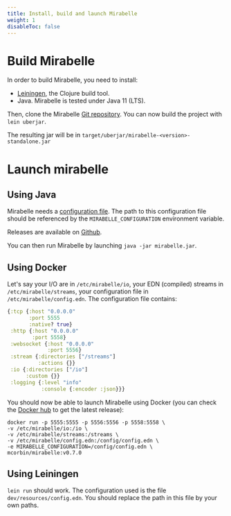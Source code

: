 ```yaml
---
title: Install, build and launch Mirabelle
weight: 1
disableToc: false
---
```


# Build Mirabelle

In order to build Mirabelle, you need to install:

- [Leiningen](https://leiningen.org/), the Clojure build tool.
- Java. Mirabelle is tested under Java 11 (LTS).

Then, clone the Mirabelle [Git repository](https://github.com/mcorbin/mirabelle). You can now build the project with `lein uberjar`.

The resulting jar will be in `target/uberjar/mirabelle-<version>-standalone.jar`

# Launch mirabelle

## Using Java

Mirabelle needs a [configuration file](/howto/configuration/). The path to this configuration file should be referenced by the `MIRABELLE_CONFIGURATION` environment variable.

Releases are available on [Github](https://github.com/mcorbin/mirabelle/releases).

You can then run Mirabelle by launching `java -jar mirabelle.jar`.

## Using Docker

Let's say your I/O are in `/etc/mirabelle/io`, your EDN (compiled) streams in `/etc/mirabelle/streams`, your configuration file in `/etc/mirabelle/config.edn`. The configuration file contains:

```clojure
{:tcp {:host "0.0.0.0"
       :port 5555
       :native? true}
 :http {:host "0.0.0.0"
        :port 5558}
 :websocket {:host "0.0.0.0"
             :port 5556}
 :stream {:directories ["/streams"]
          :actions {}}
 :io {:directories ["/io"]
      :custom {}}
 :logging {:level "info"
           :console {:encoder :json}}}
```

You should now be able to launch Mirabelle using Docker (you can check the [Docker hub](https://hub.docker.com/r/mcorbin/mirabelle/tags) to get the latest release):

```
docker run -p 5555:5555 -p 5556:5556 -p 5558:5558 \
-v /etc/mirabelle/io:/io \
-v /etc/mirabelle/streams:/streams \
-v /etc/mirabelle/config.edn:/config/config.edn \
-e MIRABELLE_CONFIGURATION=/config/config.edn \
mcorbin/mirabelle:v0.7.0
```

## Using Leiningen

`lein run` should work. The configuration used is the file `dev/resources/config.edn`. You should replace the path in this file by your own paths.
